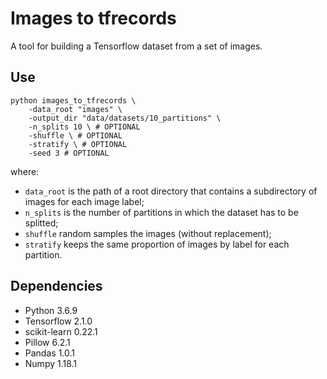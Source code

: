 # Images to tfrecords
A tool for building a Tensorflow dataset from a set of images.

## Use
```
python images_to_tfrecords \
    -data_root "images" \
    -output_dir "data/datasets/10_partitions" \
    -n_splits 10 \ # OPTIONAL
    -shuffle \ # OPTIONAL
    -stratify \ # OPTIONAL
    -seed 3 # OPTIONAL
```
where: 
- `data_root` is the path of a root directory 
that contains a subdirectory of images for each image label;
- `n_splits` is the number of partitions in which the dataset has to be splitted;
- `shuffle` random samples the images (without replacement);
- `stratify` keeps the same proportion of images by label for each partition.

## Dependencies
- Python 3.6.9
- Tensorflow 2.1.0
- scikit-learn 0.22.1
- Pillow 6.2.1
- Pandas 1.0.1
- Numpy 1.18.1

